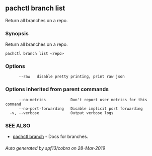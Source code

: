 ## pachctl branch list

Return all branches on a repo.

### Synopsis


Return all branches on a repo.

```
pachctl branch list <repo>
```

### Options

```
      --raw   disable pretty printing, print raw json
```

### Options inherited from parent commands

```
      --no-metrics           Don't report user metrics for this command
      --no-port-forwarding   Disable implicit port forwarding
  -v, --verbose              Output verbose logs
```

### SEE ALSO
* [pachctl branch](pachctl_branch.md)	 - Docs for branches.

###### Auto generated by spf13/cobra on 28-Mar-2019
